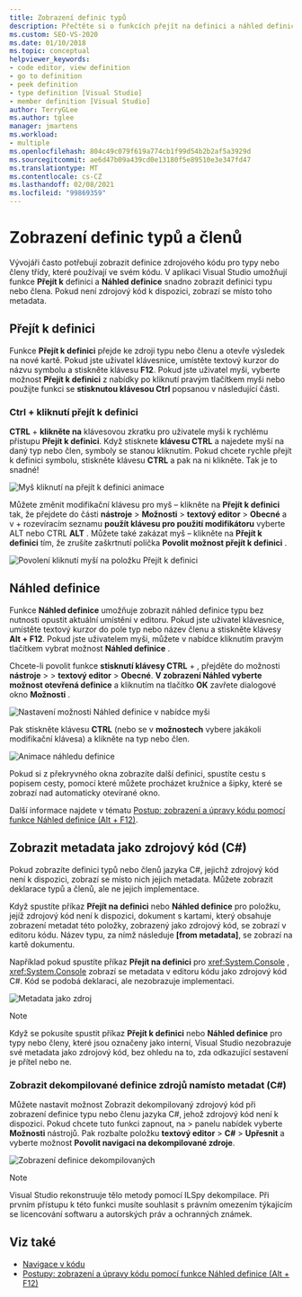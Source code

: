 ```yaml
---
title: Zobrazení definic typů
description: Přečtěte si o funkcích přejít na definici a náhled definice, které vám umožní snadno zobrazit definici typu nebo člena.
ms.custom: SEO-VS-2020
ms.date: 01/10/2018
ms.topic: conceptual
helpviewer_keywords:
- code editor, view definition
- go to definition
- peek definition
- type definition [Visual Studio]
- member definition [Visual Studio]
author: TerryGLee
ms.author: tglee
manager: jmartens
ms.workload:
- multiple
ms.openlocfilehash: 804c49c079f619a774cb1f99d54b2b2af5a3929d
ms.sourcegitcommit: ae6d47b09a439cd0e13180f5e89510e3e347fd47
ms.translationtype: MT
ms.contentlocale: cs-CZ
ms.lasthandoff: 02/08/2021
ms.locfileid: "99869359"
---
```

# <a name="view-type-and-member-definitions"></a>Zobrazení definic typů a členů

Vývojáři často potřebují zobrazit definice zdrojového kódu pro typy nebo členy třídy, které používají ve svém kódu. V aplikaci Visual Studio umožňují funkce **Přejít k** definici a **Náhled definice** snadno zobrazit definici typu nebo člena. Pokud není zdrojový kód k dispozici, zobrazí se místo toho metadata.

## <a name="go-to-definition"></a>Přejít k definici

Funkce **Přejít k definici** přejde ke zdroji typu nebo členu a otevře výsledek na nové kartě. Pokud jste uživatel klávesnice, umístěte textový kurzor do názvu symbolu a stiskněte klávesu **F12**. Pokud jste uživatel myši, vyberte možnost **Přejít k definici** z nabídky po kliknutí pravým tlačítkem myši nebo použijte funkci se **stisknutou klávesou Ctrl** popsanou v následující části.

### <a name="ctrl-click-go-to-definition"></a>Ctrl + kliknutí přejít k definici

**CTRL** + **klikněte na** klávesovou zkratku pro uživatele myši k rychlému přístupu **Přejít k definici**. Když stisknete **klávesu CTRL** a najedete myší na daný typ nebo člen, symboly se stanou kliknutím. Pokud chcete rychle přejít k definici symbolu, stiskněte klávesu **CTRL** a pak na ni klikněte. Tak je to snadné!

![Myš kliknutí na přejít k definici animace](../ide/media/click_gotodef.gif)

Můžete změnit modifikační klávesu pro myš – klikněte na **Přejít k definici** tak, že přejdete do části **nástroje**  >  **Možnosti**  >  **textový editor**  >  **Obecné** a v   + rozevíracím seznamu **použít klávesu pro použití modifikátoru** vyberte ALT nebo CTRL **ALT** . Můžete také zakázat myš – klikněte na **Přejít k definici** tím, že zrušíte zaškrtnutí políčka **Povolit možnost přejít k definici** .

![Povolení kliknutí myší na položku Přejít k definici](../ide/media/editor_options_mouse_click_gotodef.png)

## <a name="peek-definition"></a>Náhled definice

Funkce **Náhled definice** umožňuje zobrazit náhled definice typu bez nutnosti opustit aktuální umístění v editoru. Pokud jste uživatel klávesnice, umístěte textový kurzor do pole typ nebo název členu a stiskněte klávesy **Alt + F12**. Pokud jste uživatelem myši, můžete v nabídce kliknutím pravým tlačítkem vybrat možnost **Náhled definice** .

Chcete-li povolit funkce **stisknutí klávesy CTRL** +  , přejděte do možnosti **nástroje**  >    >  **textový editor**  >  **Obecné**. **V zobrazení Náhled vyberte možnost otevřená definice** a kliknutím na tlačítko **OK** zavřete dialogové okno **Možnosti** .

![Nastavení možnosti Náhled definice v nabídce myši](../ide/media/editor_options_peek_view.png)

Pak stiskněte klávesu **CTRL** (nebo se v **možnostech** vybere jakákoli modifikační klávesa) a klikněte na typ nebo člen.

![Animace náhledu definice](../ide/media/peek_definition.gif)

Pokud si z překryvného okna zobrazíte další definici, spustíte cestu s popisem cesty, pomocí které můžete procházet kružnice a šipky, které se zobrazí nad automaticky otevírané okno.

Další informace najdete v tématu [Postup: zobrazení a úpravy kódu pomocí funkce Náhled definice (Alt + F12)](how-to-view-and-edit-code-by-using-peek-definition-alt-plus-f12.md).

## <a name="view-metadata-as-source-code-c"></a>Zobrazit metadata jako zdrojový kód (C#)

Pokud zobrazíte definici typů nebo členů jazyka C#, jejichž zdrojový kód není k dispozici, zobrazí se místo nich jejich metadata. Můžete zobrazit deklarace typů a členů, ale ne jejich implementace.

Když spustíte příkaz **Přejít na definici** nebo **Náhled definice** pro položku, jejíž zdrojový kód není k dispozici, dokument s kartami, který obsahuje zobrazení metadat této položky, zobrazený jako zdrojový kód, se zobrazí v editoru kódu. Název typu, za nímž následuje **[from metadata]**, se zobrazí na kartě dokumentu.

Například pokud spustíte příkaz **Přejít na definici** pro <xref:System.Console> , <xref:System.Console> zobrazí se metadata v editoru kódu jako zdrojový kód C#. Kód se podobá deklaraci, ale nezobrazuje implementaci.

![Metadata jako zdroj](../ide/media/metadatasource.png)

> [!NOTE]
> Když se pokusíte spustit příkaz **Přejít k definici** nebo **Náhled definice** pro typy nebo členy, které jsou označeny jako interní, Visual Studio nezobrazuje své metadata jako zdrojový kód, bez ohledu na to, zda odkazující sestavení je přítel nebo ne.

### <a name="view-decompiled-source-definitions-instead-of-metadata-c"></a>Zobrazit dekompilované definice zdrojů namísto metadat (C#)

Můžete nastavit možnost Zobrazit dekompilovaný zdrojový kód při zobrazení definice typu nebo členu jazyka C#, jehož zdrojový kód není k dispozici. Pokud chcete tuto funkci zapnout, na   >  panelu nabídek vyberte **Možnosti** nástrojů. Pak rozbalte položku **textový editor**  >  **C#**  >  **Upřesnit** a vyberte možnost **Povolit navigaci na dekompilované zdroje**.

![Zobrazení definice dekompilovaných](media/go-to-definition-decompiled-sources.png)

> [!NOTE]
> Visual Studio rekonstruuje tělo metody pomocí ILSpy dekompilace. Při prvním přístupu k této funkci musíte souhlasit s právním omezením týkajícím se licencování softwaru a autorských práv a ochranných známek.

## <a name="see-also"></a>Viz také

- [Navigace v kódu](../ide/navigating-code.md)
- [Postupy: zobrazení a úpravy kódu pomocí funkce Náhled definice (Alt + F12)](how-to-view-and-edit-code-by-using-peek-definition-alt-plus-f12.md)
